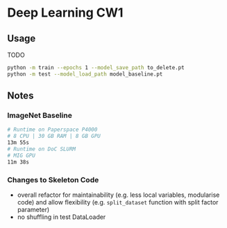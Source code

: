 # Deep Learning CW1

## Usage

TODO

```sh
python -m train --epochs 1 --model_save_path to_delete.pt
python -m test --model_load_path model_baseline.pt
```

## Notes

### ImageNet Baseline

```sh
# Runtime on Paperspace P4000
# 8 CPU | 30 GB RAM | 8 GB GPU
13m 55s
# Runtime on DoC SLURM
# MIG GPU
11m 38s
```

### Changes to Skeleton Code

- overall refactor for maintainability (e.g. less local variables, modularise
  code) and allow flexibility (e.g. `split_dataset` function with split factor
  parameter)
- no shuffling in test DataLoader
